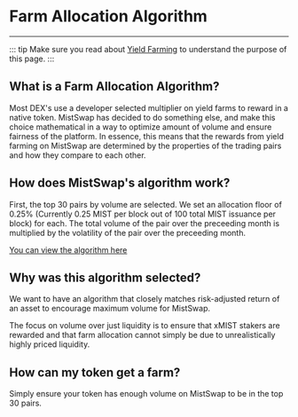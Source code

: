 # Farm Allocation Algorithm

---

::: tip
Make sure you read about [Yield Farming](/products/amm-exchange/yield-farming) to understand the purpose of this page.
:::


## What is a Farm Allocation Algorithm?

Most DEX's use a developer selected multiplier on yield farms to reward in a native token. MistSwap has decided to do something else, and make this choice mathematical in a way to optimize amount of volume and ensure fairness of the platform. In essence, this means that the rewards from yield farming on MistSwap are determined by the properties of the trading pairs and how they compare to each other.

## How does MistSwap's algorithm work?

First, the top 30 pairs by volume are selected. We set an allocation floor of 0.25% (Currently 0.25 MIST per block out of 100 total MIST issuance per block) for each. The total volume of the pair over the preceeding month is multiplied by the volatility of the pair over the preceeding month.

[You can view the algorithm here](https://github.com/mistswapdex/mistswap-analytics/blob/master/src/pages/pools/upcoming.js)

## Why was this algorithm selected?

We want to have an algorithm that closely matches risk-adjusted return of an asset to encourage maximum volume for MistSwap.

The focus on volume over just liquidity is to ensure that xMIST stakers are rewarded and that farm allocation cannot simply be due to unrealistically highly priced liquidity.

## How can my token get a farm?

Simply ensure your token has enough volume on MistSwap to be in the top 30 pairs.
